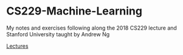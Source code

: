 # CS229-Machine-Learning
My notes and exercises following along the 2018 CS229 lecture and Stanford University taught by Andrew Ng

[Lectures](https://www.youtube.com/playlist?list=PLoROMvodv4rMiGQp3WXShtMGgzqpfVfbU)
